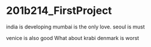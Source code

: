 # 201b214_FirstProject
india is developing
mumbai is the only love.
 seoul is must

venice is also good
What about krabi
denmark is worst